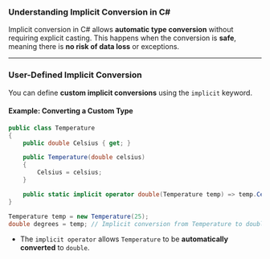### **Understanding Implicit Conversion in C#**
Implicit conversion in C# allows **automatic type conversion** without requiring explicit casting. This happens when the conversion is **safe**, meaning there is **no risk of data loss** or exceptions.

---
### **User-Defined Implicit Conversion**
You can define **custom implicit conversions** using the `implicit` keyword.

#### **Example: Converting a Custom Type**
```csharp
public class Temperature
{
    public double Celsius { get; }

    public Temperature(double celsius)
    {
        Celsius = celsius;
    }

    public static implicit operator double(Temperature temp) => temp.Celsius;
}

Temperature temp = new Temperature(25);
double degrees = temp; // Implicit conversion from Temperature to double
```
- The `implicit operator` allows `Temperature` to be **automatically converted** to `double`.
